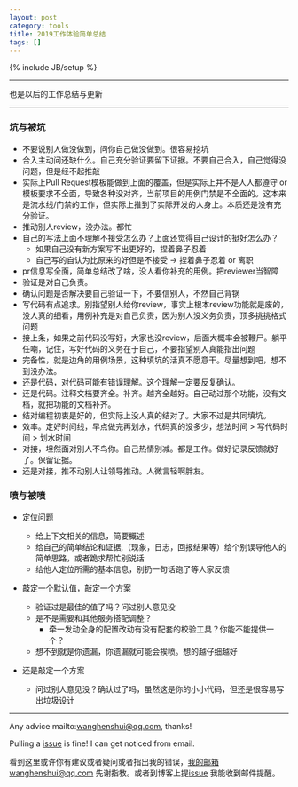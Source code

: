 ```yaml
---
layout: post
category: tools
title: 2019工作体验简单总结
tags: []
---
```


{% include JB/setup %}

----

也是以后的工作总结与更新

---

### 坑与被坑

- 不要说别人做没做到，问你自己做没做到。很容易挖坑
- 合入主动问还缺什么。自己充分验证要留下证据。不要自己合入，自己觉得没问题，但是经不起推敲
- 实际上Pull Request模板能做到上面的覆盖，但是实际上并不是人人都遵守 or 模板要求不全面，导致各种没对齐，当前项目的用例门禁是不全面的。这本来是流水线/门禁的工作，但实际上推到了实际开发的人身上。本质还是没有充分验证。
- 推动别人review，没办法。都忙
- 自己的写法上面不理解不接受怎么办？上面还觉得自己设计的挺好怎么办？
  - 如果自己没有新方案写不出更好的，捏着鼻子忍着
  - 自己写的自认为比原来的好但是不接受 -> 捏着鼻子忍着 or 离职
- pr信息写全面，简单总结改了啥，没人看你补充的用例。把reviewer当智障
- 验证是对自己负责。
- 确认问题是否解决要自己验证一下，不要信别人，不然自己背锅
- 写代码有点追求。别指望别人给你review，事实上根本review功能就是废的，没人真的细看，用例补充是对自己负责，因为别人没义务负责，顶多挑挑格式问题
- 接上条，如果之前代码没写好，大家也没review，后面大概率会被鞭尸。躺平任嘲，记住，写好代码的义务在于自己，不要指望别人真能指出问题
- 完备性，就是边角的用例场景，这种填坑的活真不愿意干。尽量想到吧，想不到没办法。
- 还是代码，对代码可能有错误理解。这个理解一定要反复确认。
- 还是代码。注释文档要齐全。补齐。越齐全越好。自己动过那个功能，没有文档，就把功能的文档补齐。
- 结对编程初衷是好的，但实际上没人真的结对了。大家不过是共同填坑。
- 效率。定好时间线，早点做完再划水，代码真的没多少，想法时间 > 写代码时间 > 划水时间
- 对接，坦然面对别人不鸟你。自己热情别减。都是工作。做好记录反馈就好了。保留证据。
- 还是对接，推不动别人让领导推动。人微言轻啊胖友。



### 喷与被喷

- 定位问题

  - 给上下文相关的信息，简要概述
  - 给自己的简单结论和证据,（现象，日志，回报结果等）给个别误导他人的简单思路，或者跪求帮忙别说话
  - 给他人定位所需的基本信息，别扔一句话跑了等人家反馈

- 敲定一个默认值，敲定一个方案

  - 验证过是最佳的值了吗？问过别人意见没
  - 是不是需要和其他服务搭配调整？
    - 牵一发动全身的配置改动有没有配套的校验工具？你能不能提供一个？
  - 想不到就是你遗漏，你遗漏就可能会挨喷。想的越仔细越好

- 还是敲定一个方案

  - 问过别人意见没？确认过了吗，虽然这是你的小小代码，但还是很容易写出垃圾设计

    

---

Any advice mailto:wanghenshui@qq.com, thanks! 

Pulling a [issue](https://github.com/wanghenshui/wanghenshui.github.io/issues/new) is fine! I can get noticed from email.

看到这里或许你有建议或者疑问或者指出我的错误，我的邮箱wanghenshui@qq.com 先谢指教。或者到博客上提[issue](https://github.com/wanghenshui/wanghenshui.github.io/issues/new) 我能收到邮件提醒。